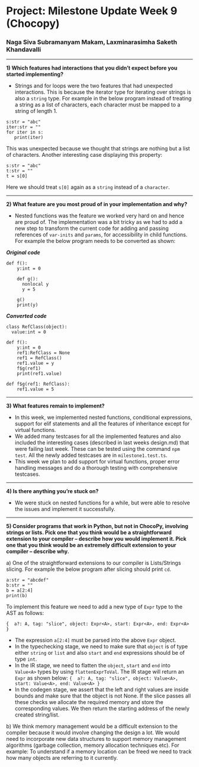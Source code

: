 # **Project: Milestone Update Week 9 (Chocopy)**
### Naga Siva Subramanyam Makam, Laxminarasimha Saketh Khandavalli
---
**1) Which features had interactions that you didn’t expect before you started implementing?**
- Strings and for loops were the two features that had unexpected interactions. This is because the iterator type for iterating over strings is also a `string` type. For example in the below program instead of treating a string as a list of characters, each character must be mapped to a string of length 1.
```
s:str = "abc"
iter:str = ""
for iter in s:
   print(iter)
```
This was unexpected because we thought that strings are nothing but a list of characters. Another interesting case displaying this property:
```
s:str = "abc"
t:str = ""
t = s[0]
```
Here we should treat `s[0]` again as a `string` instead of a `character`.

---

**2) What feature are you most proud of in your implementation and why?**
- Nested functions was the feature we worked very hard on and hence are proud of. The implementation was a bit tricky as we had to add a new step to transform the current code for adding and passing references of `var-inits` and `params`, for accessibility in child functions. For example the below program needs to be converted as shown:

***Original code***
```
def f():
    y:int = 0

    def g():
      nonlocal y
      y = 5

    g()
    print(y)
```

***Converted code***
```
class RefClass(object):
  value:int = 0

def f():
    y:int = 0
    ref1:RefClass = None
    ref1 = RefClass()
    ref1.value = y
    f$g(ref1)
    print(ref1.value)

def f$g(ref1: RefClass):
    ref1.value = 5
```

---

**3) What features remain to implement?**
- In this week, we implemented nested functions, conditional expressions, support for elif statements and all the features of inheritance except for virtual functions.
- We added many testcases for all the implemented features and also included the interesting cases (described in last weeks design.md) that were failing last week. These can be tested using the command `npm test`. All the newly added testcases are in `milestone1.test.ts`.
- This week we plan to add support for virtual functions, proper error handling messages and do a thorough testing with comprehensive testcases.

---

**4) Is there anything you’re stuck on?**
- We were stuck on nested functions for a while, but were able to resolve the issues and implement it successfully.

---

**5) Consider programs that work in Python, but not in ChocoPy, involving strings or lists. Pick one that you think would be a straightforward extension to your compiler – describe how you would implement it. Pick one that you think would be an extremely difficult extension to your compiler – describe why.**

a) One of the straightforward extensions to our compiler is Lists/Strings slicing. For example the below program after slicing should print `cd`.
```
a:str = "abcdef"
b:str = ""
b = a[2:4]
print(b)
```
To implement this feature we need to add a new type of `Expr` type to the AST as follows:

```{  a?: A, tag: "slice", object: Expr<A>, start: Expr<A>, end: Expr<A> }```
- The expression `a[2:4]` must be parsed into the above `Expr` object. 
- In the typechecking stage, we need to make sure that `object` is of type either `string` or `list` and also `start` and `end` expressions should be of type `int`.
- In the IR stage, we need to flatten the `object`, `start` and `end` into `Value<A>` types by using `flattenExprToVal`. The IR stage will return an `Expr` as shown below:
```{  a?: A, tag: "slice", object: Value<A>, start: Value<A>, end: Value<A> }```
- In the codegen stage, we assert that the left and right values are inside bounds and make sure that the object is not None. If the slice passes all these checks we allocate the required memory and store the corresponding values. We then return the starting address of the newly created string/list.

b) We think memory management would be a difficult extension to the compiler because it would involve changing the design a lot. We would need to incorporate new data structures to support memory management algorithms (garbage collection, memory allocation techniques etc). For example: To understand if a memory location can be freed we need to track how many objects are referring to it currently.
